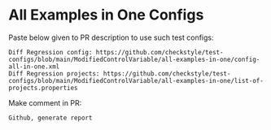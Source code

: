 # All Examples in One Configs
Paste below given to PR description to use such test configs:
```
Diff Regression config: https://github.com/checkstyle/test-configs/blob/main/ModifiedControlVariable/all-examples-in-one/config-all-in-one.xml
Diff Regression projects: https://github.com/checkstyle/test-configs/blob/main/ModifiedControlVariable/all-examples-in-one/list-of-projects.properties
```
Make comment in PR:
```
Github, generate report
```

